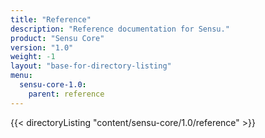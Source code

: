 ```yaml
---
title: "Reference"
description: "Reference documentation for Sensu."
product: "Sensu Core"
version: "1.0"
weight: -1
layout: "base-for-directory-listing"
menu:
  sensu-core-1.0:
    parent: reference
---
```


{{< directoryListing "content/sensu-core/1.0/reference" >}}
